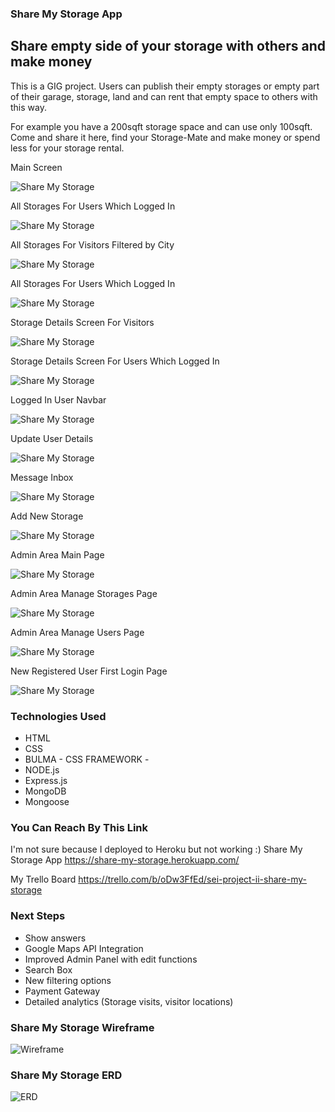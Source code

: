 ### Share My Storage App
## Share empty side of your storage with others and make money

This is a GIG project. Users can publish their empty storages or empty part of their garage, storage, land and can rent that empty space to others with this way.

For example you have a 200sqft storage space and can use only 100sqft. Come and share it here, find your Storage-Mate and make money or spend less for your storage rental.

Main Screen

![Share My Storage](https://i.imgur.com/1YbNBdX.png)

All Storages For Users Which Logged In

![Share My Storage](https://i.imgur.com/kmDmfOq.png)

All Storages For Visitors Filtered by City

![Share My Storage](https://i.imgur.com/m7zRnAN.png)

All Storages For Users Which Logged In

![Share My Storage](https://i.imgur.com/I3pQRc8.png)

Storage Details Screen For Visitors

![Share My Storage](https://i.imgur.com/WxwuEtS.png)

Storage Details Screen For Users Which Logged In

![Share My Storage](https://i.imgur.com/1YbNBdX.png)

Logged In User Navbar

![Share My Storage](https://i.imgur.com/ThjAZBM.png)

Update User Details

![Share My Storage](https://i.imgur.com/t3l2iQ0.png)

Message Inbox

![Share My Storage](https://i.imgur.com/qKBbWbU.png)

Add New Storage

![Share My Storage](https://i.imgur.com/Lhxv777.png)

Admin Area Main Page

![Share My Storage](https://i.imgur.com/UeMTbXU.png)

Admin Area Manage Storages Page

![Share My Storage](https://i.imgur.com/bUccjcn.png)

Admin Area Manage Users Page

![Share My Storage](https://i.imgur.com/4qdm9J3.png)

New Registered User First Login Page

![Share My Storage](https://i.imgur.com/QAQAsMD.png)

### Technologies Used


<ul>
<li>HTML</li>
<li>CSS</li>
<li>BULMA - CSS FRAMEWORK - <https://www.bulma.io></li>
<li>NODE.js</li>
<li>Express.js</li>
<li>MongoDB</li>
<li>Mongoose</li>
</ul>


### You Can Reach By This Link

I'm not sure because I deployed to Heroku but not working :)
Share My Storage App <https://share-my-storage.herokuapp.com/>

My Trello Board <https://trello.com/b/oDw3FfEd/sei-project-ii-share-my-storage>

### Next Steps

<ul>
<li>Show answers</li>
<li>Google Maps API Integration</li>
<li>Improved Admin Panel with edit functions</li>
<li>Search Box</li>
<li>New filtering options</li>
<li>Payment Gateway</li>
<li>Detailed analytics (Storage visits, visitor locations)</li>
</ul>


### Share My Storage Wireframe
![Wireframe](https://i.imgur.com/nwTBPhq.png)


### Share My Storage ERD
![ERD](https://i.imgur.com/1RB46Vb.png)

